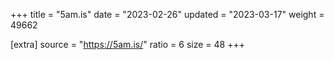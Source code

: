 +++
title = "5am.is"
date = "2023-02-26"
updated = "2023-03-17"
weight = 49662

[extra]
source = "https://5am.is/"
ratio = 6
size = 48
+++
